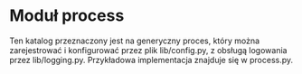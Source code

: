 # Moduł process

Ten katalog przeznaczony jest na generyczny proces, który można zarejestrować i konfigurować przez plik lib/config.py, z obsługą logowania przez lib/logging.py. Przykładowa implementacja znajduje się w process.py.
